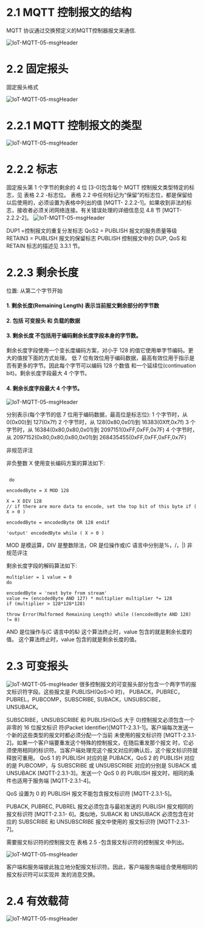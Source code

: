 # 2.1 MQTT 控制报文的结构

MQTT 协议通过交换预定义的MQTT控制器报文来通信.


![IoT-MQTT-05-msgHeader](image/IoT-MQTT-05-msgHeader.png)

# 2.2 固定报头

固定报头格式

![IoT-MQTT-05-msgHeader](image/IoT-MQTT-05-msgHeader2.png)

# 2.2.1 MQTT 控制报文的类型

![IoT-MQTT-05-msgHeader](image/IoT-MQTT-05-msgHeader4.png)


# 2.2.2 标志

固定报头第 1 个字节的剩余的 4 位 [3-0]包含每个 MQTT 控制报文类型特定的标志，见 表格 2.2 -标志位。 表格 2.2 中任何标记为“保留”的标志位，都是保留给以后使用的，必须设置为表格中列出的值 [MQTT- 2.2.2-1]。如果收到非法的标志，接收者必须关闭网络连接。有关错误处理的详细信息见 4.8 节 [MQTT- 2.2.2-2]。
![IoT-MQTT-05-msgHeader](image/IoT-MQTT-05-msgHeader5.png)

DUP1 =控制报文的重复分发标志 QoS2 = PUBLISH 报文的服务质量等级 RETAIN3 = PUBLISH 报文的保留标志 PUBLISH 控制报文中的 DUP, QoS 和 RETAIN 标志的描述见 3.3.1 节。


# 2.2.3 剩余长度

位置: 从第二个字节开始

####  1. 剩余长度(Remaining Length) 表示当前报文剩余部分的字节数
####  2. 包括 可变报头 和 负载的数据
####  3. 剩余长度 不包括用于编码剩余长度字段本身的字节数。



剩余长度字段使用一个变长度编码方案，对小于 128 的值它使用单字节编码。更大的值按下面的方式处理。 低 7 位有效位用于编码数据，最高有效位用于指示是否有更多的字节。因此每个字节可以编码 128 个数值 和一个延续位(continuation bit)。剩余长度字段最大 4 个字节。


#### 4. 剩余长度字段最大 4 个字节。

![IoT-MQTT-05-msgHeader](image/IoT-MQTT-05-msgHeader6.png)

分别表示(每个字节的低 7 位用于编码数据，最高位是标志位): 1 个字节时，从 0(0x00)到 127(0x7f)
2 个字节时，从 128(0x80,0x01)到 16383(0Xff,0x7f)
3 个字节时，从 16384(0x80,0x80,0x01)到 2097151(0xFF,0xFF,0x7F)
4 个字节时，从 2097152(0x80,0x80,0x80,0x01)到 268435455(0xFF,0xFF,0xFF,0x7F)


非规范评注

非负整数 X 使用变长编码方案的算法如下:

```

 do

encodedByte = X MOD 128

X = X DIV 128
// if there are more data to encode, set the top bit of this byte if ( X > 0 )

encodedByte = encodedByte OR 128 endif

'output' encodedByte while ( X > 0 )

```

MOD 是模运算，DIV 是整数除法，OR 是位操作或(C 语言中分别是%，/，|) 非规范评注

 剩余长度字段的解码算法如下: 

```
multiplier = 1 value = 0
do

encodedByte = 'next byte from stream'
value += (encodedByte AND 127) * multiplier multiplier *= 128
if (multiplier > 128*128*128)

throw Error(Malformed Remaining Length) while ((encodedByte AND 128) != 0)

```

AND 是位操作与(C 语言中的&) 这个算法终止时，value 包含的就是剩余长度的值。
这个算法终止时，value 包含的就是剩余长度的值。


# 2.3 可变报头



![IoT-MQTT-05-msgHeader](image/IoT-MQTT-05-msgHeader7.png)
很多控制报文的可变报头部分包含一个两字节的报文标识符字段。这些报文是 PUBLISH(QoS>0 时)， PUBACK，PUBREC，PUBREL，PUBCOMP，SUBSCRIBE, SUBACK，UNSUBSCIBE， UNSUBACK。


SUBSCRIBE，UNSUBSCRIBE 和 PUBLISH(QoS 大于 0)控制报文必须包含一个非零的 16 位报文标识 符(Packet Identifier)[MQTT-2.3.1-1]。客户端每次发送一个新的这些类型的报文时都必须分配一个当前 未使用的报文标识符 [MQTT-2.3.1-2]。如果一个客户端要重发这个特殊的控制报文，在随后重发那个报文 时，它必须使用相同的标识符。当客户端处理完这个报文对应的确认后，这个报文标识符就释放可重用。 QoS 1 的 PUBLISH 对应的是 PUBACK，QoS 2 的 PUBLISH 对应的是 PUBCOMP，与 SUBSCRIBE 或 UNSUBSCRIBE 对应的分别是 SUBACK 或 UNSUBACK [MQTT-2.3.1-3]。发送一个 QoS 0 的 PUBLISH 报文时，相同的条件也适用于服务端 [MQTT-2.3.1-4]。


QoS 设置为 0 的 PUBLISH 报文不能包含报文标识符 [MQTT-2.3.1-5]。

PUBACK, PUBREC, PUBREL 报文必须包含与最初发送的 PUBLISH 报文相同的报文标识符 [MQTT-2.3.1- 6]。类似地，SUBACK 和 UNSUBACK 必须包含在对应的 SUBSCRIBE 和 UNSUBSCRIBE 报文中使用的 报文标识符 [MQTT-2.3.1-7]。

需要报文标识符的控制报文在 表格 2.5 -包含报文标识符的控制报文 中列出。

![IoT-MQTT-05-msgHeader](image/IoT-MQTT-05-msgHeader8.png)

客户端和服务端彼此独立地分配报文标识符。因此，客户端服务端组合使用相同的报文标识符可以实现并 发的消息交换。



# 2.4 有效载荷

![IoT-MQTT-05-msgHeader](image/IoT-MQTT-05-msgHeader9.png)
